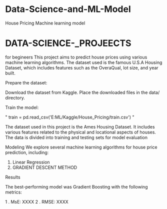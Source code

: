 # Data-Science-and-ML-Model
House Pricing Machine learning model
# DATA-SCIENCE-_PROJEECTS
for begineers
This project aims to predict house prices using various machine learning algorithms. The dataset used is the famous U.S.A Housing Dataset, which includes features such as the OveraQual, lot size, and year built.

Prepare the dataset:

Download the dataset from Kaggle.
Place the downloaded files in the data/ directory.

  Train the model:

" train = pd.read_csv('E:ML/Kaggle/House_Pricing/train.csv') "

  The dataset used in this project is the Ames Housing Dataset. It includes various features related to the physical and locational aspects of houses. The data is divided into training and testing sets for model evaluation

Modeling
We explore several machine learning algorithms for house price prediction, including:

 1. Linear Regression
 2. GRADIENT DESCENT METHOD

Results

The best-performing model was Gradient Boosting with the following metrics:

 1 . MsE: XXXX
 2 . RMSE: XXXX

